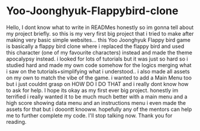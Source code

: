 # Yoo-Joonghyuk-Flappybird-clone
Hello, I dont know what to write in READMes honestly so im gonna tell about my project briefly. so this is my very first big project that i tried to make after making very basic simple websites... this Yoo Joonghyuk Flappy bird game is basically a flappy bird clone where i replaced the flappy bird and used this character (one of my favourite characters) instead and made the theme apocalypsy instead. i looked for lots of tutorials but it was just so hard so i studied hard and made my own code somehow for the logics merging what i saw on the tutorials+simplifying what i understood.. i also made all assets on my own to match the vibe of the game. i wanted to add a Main Menu too but i just couldnt grasp on HOW DO I DO THAT and i really dont know how to ask for help. I hope its okay as my first ever big project. honestly im terrified i really wanted it to be much much better with a main menu and a high score showing data menu and an instructions menu i even made the assets for that but i dooontt knooww. hopefully any of the mentors can help me to further complete my code. I'll stop talking now. Thank you for reading.
